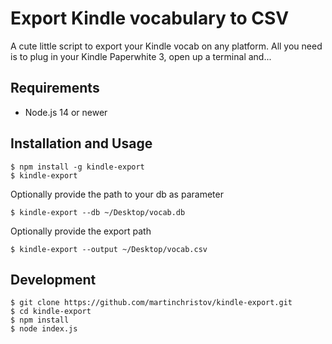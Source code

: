 # Export Kindle vocabulary to CSV

A cute little script to export your Kindle vocab on any platform.
All you need is to plug in your Kindle Paperwhite 3, open up a terminal and...

## Requirements
- Node.js 14 or newer

## Installation and Usage

```shell
$ npm install -g kindle-export
$ kindle-export
```
Optionally provide the path to your db as parameter
```shell
$ kindle-export --db ~/Desktop/vocab.db
```
Optionally provide the export path
```shell
$ kindle-export --output ~/Desktop/vocab.csv
```

## Development

```shell
$ git clone https://github.com/martinchristov/kindle-export.git
$ cd kindle-export
$ npm install
$ node index.js
```

